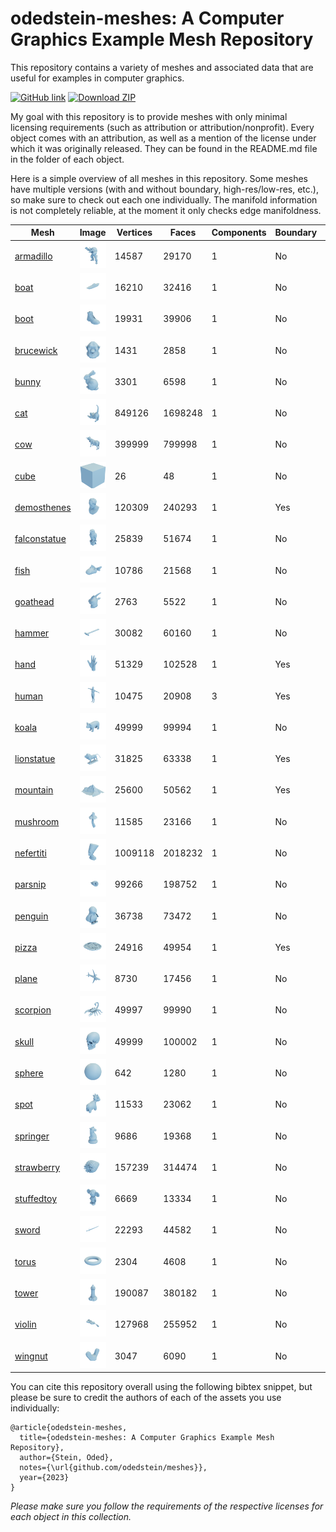 # odedstein-meshes: A Computer Graphics Example Mesh Repository

This repository contains a variety of meshes and associated data that are useful for examples in computer graphics.

[![GitHub link](https://img.shields.io/badge/GitHub-repository-blue?logo=github
)](https://github.com/odedstein/meshes)
[![Download ZIP](https://img.shields.io/badge/ZIP-download-yellow
)]( https://github.com/odedstein/meshes/archive/refs/heads/master.zip)

My goal with this repository is to provide meshes with only minimal licensing requirements (such as attribution or attribution/nonprofit).
Every object comes with an attribution, as well as a mention of the license under which it was originally released.
They can be found in the README.md file in the folder of each object.

Here is a simple overview of all meshes in this repository.
Some meshes have multiple versions (with and without boundary, high-res/low-res, etc.), so make sure to check out each one individually.
The manifold information is not completely reliable, at the moment it only checks edge manifoldness.

| Mesh | Image | Vertices | Faces | Components | Boundary | Manifold |
| --- | --- | --- | --- | --- | --- | --- |
| [armadillo](https://github.com/odedstein/meshes/tree/master/objects/armadillo) | ![armadillo](https://raw.githubusercontent.com/odedstein/meshes/master/objects/armadillo/armadillo.png) | 14587 | 29170 | 1 | No | Yes |
| [boat](https://github.com/odedstein/meshes/tree/master/objects/boat) | ![boat](https://raw.githubusercontent.com/odedstein/meshes/master/objects/boat/boat.png) | 16210 | 32416 | 1 | No | Yes |
| [boot](https://github.com/odedstein/meshes/tree/master/objects/boot) | ![boot](https://raw.githubusercontent.com/odedstein/meshes/master/objects/boot/boot.png) | 19931 | 39906 | 1 | No | Yes |
| [brucewick](https://github.com/odedstein/meshes/tree/master/objects/brucewick) | ![brucewick](https://raw.githubusercontent.com/odedstein/meshes/master/objects/brucewick/brucewick.png) | 1431 | 2858 | 1 | No | Yes |
| [bunny](https://github.com/odedstein/meshes/tree/master/objects/bunny) | ![bunny](https://raw.githubusercontent.com/odedstein/meshes/master/objects/bunny/bunny.png) | 3301 | 6598 | 1 | No | Yes |
| [cat](https://github.com/odedstein/meshes/tree/master/objects/cat) | ![cat](https://raw.githubusercontent.com/odedstein/meshes/master/objects/cat/cat.png) | 849126 | 1698248 | 1 | No | Yes |
| [cow](https://github.com/odedstein/meshes/tree/master/objects/cow) | ![cow](https://raw.githubusercontent.com/odedstein/meshes/master/objects/cow/cow.png) | 399999 | 799998 | 1 | No | Yes |
| [cube](https://github.com/odedstein/meshes/tree/master/objects/cube) | ![cube](https://raw.githubusercontent.com/odedstein/meshes/master/objects/cube/cube.png) | 26 | 48 | 1 | No | Yes |
| [demosthenes](https://github.com/odedstein/meshes/tree/master/objects/demosthenes) | ![demosthenes](https://raw.githubusercontent.com/odedstein/meshes/master/objects/demosthenes/demosthenes.png) | 120309 | 240293 | 1 | Yes | Yes |
| [falconstatue](https://github.com/odedstein/meshes/tree/master/objects/falconstatue) | ![falconstatue](https://raw.githubusercontent.com/odedstein/meshes/master/objects/falconstatue/falconstatue.png) | 25839 | 51674 | 1 | No | Yes |
| [fish](https://github.com/odedstein/meshes/tree/master/objects/fish) | ![fish](https://raw.githubusercontent.com/odedstein/meshes/master/objects/fish/fish.png) | 10786 | 21568 | 1 | No | Yes |
| [goathead](https://github.com/odedstein/meshes/tree/master/objects/goathead) | ![goathead](https://raw.githubusercontent.com/odedstein/meshes/master/objects/goathead/goathead.png) | 2763 | 5522 | 1 | No | Yes |
| [hammer](https://github.com/odedstein/meshes/tree/master/objects/hammer) | ![hammer](https://raw.githubusercontent.com/odedstein/meshes/master/objects/hammer/hammer.png) | 30082 | 60160 | 1 | No | Yes |
| [hand](https://github.com/odedstein/meshes/tree/master/objects/hand) | ![hand](https://raw.githubusercontent.com/odedstein/meshes/master/objects/hand/hand.png) | 51329 | 102528 | 1 | Yes | Yes |
| [human](https://github.com/odedstein/meshes/tree/master/objects/human) | ![human](https://raw.githubusercontent.com/odedstein/meshes/master/objects/human/human_neutral.png) | 10475 | 20908 | 3 | Yes | Yes |
| [koala](https://github.com/odedstein/meshes/tree/master/objects/koala) | ![koala](https://raw.githubusercontent.com/odedstein/meshes/master/objects/koala/koala.png) | 49999 | 99994 | 1 | No | Yes |
| [lionstatue](https://github.com/odedstein/meshes/tree/master/objects/lionstatue) | ![lionstatue](https://raw.githubusercontent.com/odedstein/meshes/master/objects/lionstatue/lionstatue.png) | 31825 | 63338 | 1 | Yes | Yes |
| [mountain](https://github.com/odedstein/meshes/tree/master/objects/mountain) | ![mountain](https://raw.githubusercontent.com/odedstein/meshes/master/objects/mountain/mountain.png) | 25600 | 50562 | 1 | Yes | Yes |
| [mushroom](https://github.com/odedstein/meshes/tree/master/objects/mushroom) | ![mushroom](https://raw.githubusercontent.com/odedstein/meshes/master/objects/mushroom/mushroom.png) | 11585 | 23166 | 1 | No | Yes |
| [nefertiti](https://github.com/odedstein/meshes/tree/master/objects/nefertiti) | ![nefertiti](https://raw.githubusercontent.com/odedstein/meshes/master/objects/nefertiti/nefertiti.png) | 1009118 | 2018232 | 1 | No | Yes |
| [parsnip](https://github.com/odedstein/meshes/tree/master/objects/parsnip) | ![parsnip](https://raw.githubusercontent.com/odedstein/meshes/master/objects/parsnip/parsnip.png) | 99266 | 198752 | 1 | No | Yes |
| [penguin](https://github.com/odedstein/meshes/tree/master/objects/penguin) | ![penguin](https://raw.githubusercontent.com/odedstein/meshes/master/objects/penguin/penguin.png) | 36738 | 73472 | 1 | No | Yes |
| [pizza](https://github.com/odedstein/meshes/tree/master/objects/pizza) | ![pizza](https://raw.githubusercontent.com/odedstein/meshes/master/objects/pizza/pizza.png) | 24916 | 49954 | 1 | Yes | Yes |
| [plane](https://github.com/odedstein/meshes/tree/master/objects/plane) | ![plane](https://raw.githubusercontent.com/odedstein/meshes/master/objects/plane/plane.png) | 8730 | 17456 | 1 | No | Yes |
| [scorpion](https://github.com/odedstein/meshes/tree/master/objects/scorpion) | ![scorpion](https://raw.githubusercontent.com/odedstein/meshes/master/objects/scorpion/scorpion.png) | 49997 | 99990 | 1 | No | Yes |
| [skull](https://github.com/odedstein/meshes/tree/master/objects/skull) | ![skull](https://raw.githubusercontent.com/odedstein/meshes/master/objects/skull/skull.png) | 49999 | 100002 | 1 | No | Yes |
| [sphere](https://github.com/odedstein/meshes/tree/master/objects/sphere) | ![sphere](https://raw.githubusercontent.com/odedstein/meshes/master/objects/sphere/sphere.png) | 642 | 1280 | 1 | No | Yes |
| [spot](https://github.com/odedstein/meshes/tree/master/objects/spot) | ![spot](https://raw.githubusercontent.com/odedstein/meshes/master/objects/spot/spot.png) | 11533 | 23062 | 1 | No | Yes |
| [springer](https://github.com/odedstein/meshes/tree/master/objects/springer) | ![springer](https://raw.githubusercontent.com/odedstein/meshes/master/objects/springer/springer.png) | 9686 | 19368 | 1 | No | Yes |
| [strawberry](https://github.com/odedstein/meshes/tree/master/objects/strawberry) | ![strawberry](https://raw.githubusercontent.com/odedstein/meshes/master/objects/strawberry/strawberry.png) | 157239 | 314474 | 1 | No | Yes |
| [stuffedtoy](https://github.com/odedstein/meshes/tree/master/objects/stuffedtoy) | ![stuffedtoy](https://raw.githubusercontent.com/odedstein/meshes/master/objects/stuffedtoy/stuffedtoy.png) | 6669 | 13334 | 1 | No | Yes |
| [sword](https://github.com/odedstein/meshes/tree/master/objects/sword) | ![sword](https://raw.githubusercontent.com/odedstein/meshes/master/objects/sword/sword.png) | 22293 | 44582 | 1 | No | Yes |
| [torus](https://github.com/odedstein/meshes/tree/master/objects/torus) | ![torus](https://raw.githubusercontent.com/odedstein/meshes/master/objects/torus/torus.png) | 2304 | 4608 | 1 | No | Yes |
| [tower](https://github.com/odedstein/meshes/tree/master/objects/tower) | ![tower](https://raw.githubusercontent.com/odedstein/meshes/master/objects/tower/tower.png) | 190087 | 380182 | 1 | No | Yes |
| [violin](https://github.com/odedstein/meshes/tree/master/objects/violin) | ![violin](https://raw.githubusercontent.com/odedstein/meshes/master/objects/violin/violin.png) | 127968 | 255952 | 1 | No | Yes |
| [wingnut](https://github.com/odedstein/meshes/tree/master/objects/wingnut) | ![wingnut](https://raw.githubusercontent.com/odedstein/meshes/master/objects/wingnut/wingnut.png) | 3047 | 6090 | 1 | No | Yes |


You can cite this repository overall using the following bibtex snippet, but please be sure to credit the authors of each of the assets you use individually:
```
@article{odedstein-meshes,
  title={odedstein-meshes: A Computer Graphics Example Mesh Repository},
  author={Stein, Oded},
  notes={\url{github.com/odedstein/meshes}},
  year={2023}
}
```

_Please make sure you follow the requirements of the respective licenses for each object in this collection._
